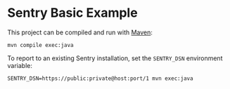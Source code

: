 # Sentry Basic Example

This project can be compiled and run with [Maven][maven]:

    mvn compile exec:java

To report to an existing Sentry installation, set the `SENTRY_DSN` environment
variable:

    SENTRY_DSN=https://public:private@host:port/1 mvn exec:java

[maven]: http://maven.apache.org/
[sentry-java]: https://github.com/getsentry/sentry-java
